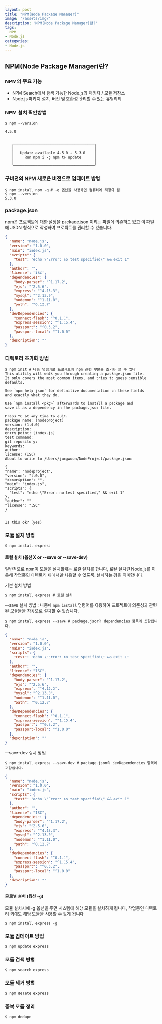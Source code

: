 ```yaml
---
layout: post
title: "NPM(Node Package Manager)"
image: '/assets/img/'
description: 'NPM(Node Package Manager)란?'
tags:
- NPM
- Node.js
categories:
- Node.js
---
```


## NPM(Node Package Manager)란?

### NPM의 주요 기능
- NPM Search에서 탐색 가능한 Node.js의 패키지 / 모듈 저장소
- Node.js 패키지 설치, 버전 및 호환성 관리할 수 있는 유틸리티

### NPM 설치 확인방법

```
$ npm --version

4.5.0


   ╭─────────────────────────────────────╮
   │                                     │
   │   Update available 4.5.0 → 5.3.0    │
   │     Run npm i -g npm to update      │
   │                                     │
   ╰─────────────────────────────────────╯

```

### 구버전의 NPM 새로운 버전으로 업데이트 방법

```
$ npm install npm -g # -g 옵션을 사용하면 컴퓨터에 저장이 됨
$ npm --version
5.3.0
```

### package.json
npm은 프로젝트에 대한 설정을 package.json 이라는 파일에 의존하고 있고 이 파일에 JSON 형식으로 작성하여 프로젝트를 관리할 수 있습니다.

```json
{
  "name": "node.js",
  "version": "1.0.0",
  "main": "index.js",
  "scripts": {
    "test": "echo \"Error: no test specified\" && exit 1"
  },
  "author": "",
  "license": "ISC",
  "dependencies": {
    "body-parser": "^1.17.2",
    "ejs": "^2.5.6",
    "express": "^4.15.3",
    "mysql": "^2.13.0",
    "nodemon": "^1.11.0",
    "path": "^0.12.7"
  },
  "devDependencies": {
    "connect-flash": "^0.1.1",
    "express-session": "^1.15.4",
    "passport": "^0.3.2",
    "passport-local": "^1.0.0"
  },
  "description": ""
}
```


### 디렉토리 초기화 방법

```
$ npm init # 다음 명령어로 프로젝트에 npm 관련 부분을 초기화 할 수 있다
This utility will walk you through creating a package.json file.
It only covers the most common items, and tries to guess sensible defaults.

See `npm help json` for definitive documentation on these fields
and exactly what they do.

Use `npm install <pkg>` afterwards to install a package and
save it as a dependency in the package.json file.

Press ^C at any time to quit.
package name: (nodeproject) 
version: (1.0.0) 
description: 
entry point: (index.js) 
test command: 
git repository: 
keywords: 
author: 
license: (ISC) 
About to write to /Users/jungwoon/NodeProject/package.json:

{
"name": "nodeproject",
"version": "1.0.0",
"description": "",
"main": "index.js",
"scripts": {
  "test": "echo \"Error: no test specified\" && exit 1"
},
"author": "",
"license": "ISC"
}


Is this ok? (yes)
```

### 모듈 설치 방법
```
$ npm install express
```

#### 로컬 설치 (옵션 X or --save or --save-dev)

일반적으로 npm이 모듈을 설치할때는 로컬 설치를 합니다, 로컬 설치란 Node.js를 이용해 작업중인 디렉토리 내에서만 사용할 수 있도록, 설치하는 것을 의미합니다.

기본 설치 방법

```
$ npm install express # 로컬 설치
```

--save 설치 방법 : 나중에 `npm install` 명령어를 이용하여 프로젝트에 의존성과 관련된 모듈들을 자동으로 설치할 수 있습니다.

```
$ npm install express --save # package.json의 dependencies 항목에 포함됩니다.
```

```json
{
  "name": "node.js",
  "version": "1.0.0",
  "main": "index.js",
  "scripts": {
    "test": "echo \"Error: no test specified\" && exit 1"
  },
  "author": "",
  "license": "ISC",
  "dependencies": {
    "body-parser": "^1.17.2",
    "ejs": "^2.5.6",
    "express": "^4.15.3",
    "mysql": "^2.13.0",
    "nodemon": "^1.11.0",
    "path": "^0.12.7"
  },
  "devDependencies": {
    "connect-flash": "^0.1.1",
    "express-session": "^1.15.4",
    "passport": "^0.3.2",
    "passport-local": "^1.0.0"
  },
  "description": ""
}

```

--save-dev 설치 방법
```
$ npm install express --save-dev # package.json의 devDependencies 항목에 포함됩니다.
```

```json
{
  "name": "node.js",
  "version": "1.0.0",
  "main": "index.js",
  "scripts": {
    "test": "echo \"Error: no test specified\" && exit 1"
  },
  "author": "",
  "license": "ISC",
  "dependencies": {
    "body-parser": "^1.17.2",
    "ejs": "^2.5.6",
    "express": "^4.15.3",
    "mysql": "^2.13.0",
    "nodemon": "^1.11.0",
    "path": "^0.12.7"
  },
  "devDependencies": {
    "connect-flash": "^0.1.1",
    "express-session": "^1.15.4",
    "passport": "^0.3.2",
    "passport-local": "^1.0.0"
  },
  "description": ""
}

```
#### 글로벌 설치 (옵션 -g)

모듈 설치시에 -g 옵션을 주면 시스템에 해당 모듈을 설치하게 됩니다, 작업중인 디렉토리 외에도 해당 모듈을 사용할 수 있게 됩니다

```
$ npm install express -g
```


### 모듈 업데이트 방법
```
$ npm update express
```

### 모듈 검색 방법
```
$ npm search express
```

### 모듈 제거 방법
```
$ npm delete express
```

### 중복 모듈 정리
```
$ npm dedupe
```